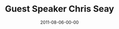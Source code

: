 ---
layout: message
category: message
series: "Jesus: The Greatest Show on Earth"
title: "Guest Speaker Chris Seay"
date: 2011-08-06-00-00
message_id: 686
audio: "http://s3.amazonaws.com/crossroads-media/messages/audio/greatestshow08.mp3"
audio-duration: "32:35"
program: "http://s3.amazonaws.com/crossroads-media/documents/08_06-07_11Program.pdf"
description: "We will be wrapping up our series on what made Jesus the ''Greatest Show on Earth'' with guest speaker Chris Seay."
video: "http://s3.amazonaws.com/crossroads-media/messages/video/greatestshow08.mp4"
video-duration: "32:40"
video-image: "http://s3.amazonaws.com/crossroads-media/images/greatestshow08_still.jpg"
explicit: false
---
